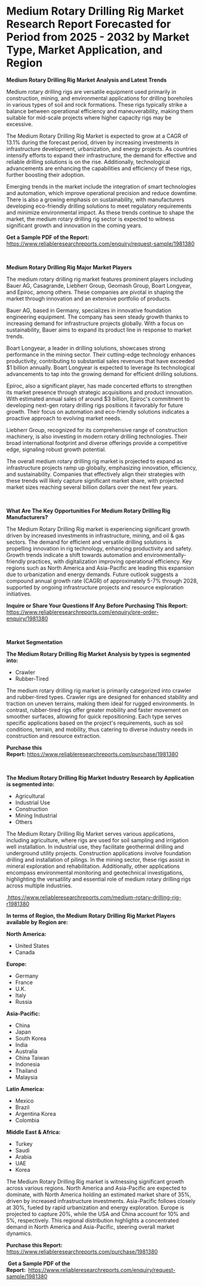 <p><h1>Medium Rotary Drilling Rig Market Research Report Forecasted for Period from 2025 -  2032 by Market Type, Market Application, and Region</h1></p><p><strong>Medium Rotary Drilling Rig Market Analysis and Latest Trends</strong></p>
<p><p>Medium rotary drilling rigs are versatile equipment used primarily in construction, mining, and environmental applications for drilling boreholes in various types of soil and rock formations. These rigs typically strike a balance between operational efficiency and maneuverability, making them suitable for mid-scale projects where higher capacity rigs may be excessive.</p><p>The Medium Rotary Drilling Rig Market is expected to grow at a CAGR of 13.1% during the forecast period, driven by increasing investments in infrastructure development, urbanization, and energy projects. As countries intensify efforts to expand their infrastructure, the demand for effective and reliable drilling solutions is on the rise. Additionally, technological advancements are enhancing the capabilities and efficiency of these rigs, further boosting their adoption.</p><p>Emerging trends in the market include the integration of smart technologies and automation, which improve operational precision and reduce downtime. There is also a growing emphasis on sustainability, with manufacturers developing eco-friendly drilling solutions to meet regulatory requirements and minimize environmental impact. As these trends continue to shape the market, the medium rotary drilling rig sector is expected to witness significant growth and innovation in the coming years.</p></p>
<p><strong>Get a Sample PDF of the Report:&nbsp;</strong> <a href="https://www.reliableresearchreports.com/enquiry/request-sample/1981380?utm_campaign=3353&utm_medium=2&utm_source=Github&utm_content=ia&utm_term=12042025&utm_id=medium-rotary-drilling-rig">https://www.reliableresearchreports.com/enquiry/request-sample/1981380</a></p>
<p>&nbsp;</p>
<p><strong>Medium Rotary Drilling Rig Major Market Players</strong></p>
<p><p>The medium rotary drilling rig market features prominent players including Bauer AG, Casagrande, Liebherr Group, Geomash Group, Boart Longyear, and Epiroc, among others. These companies are pivotal in shaping the market through innovation and an extensive portfolio of products.</p><p>Bauer AG, based in Germany, specializes in innovative foundation engineering equipment. The company has seen steady growth thanks to increasing demand for infrastructure projects globally. With a focus on sustainability, Bauer aims to expand its product line in response to market trends.</p><p>Boart Longyear, a leader in drilling solutions, showcases strong performance in the mining sector. Their cutting-edge technology enhances productivity, contributing to substantial sales revenues that have exceeded $1 billion annually. Boart Longyear is expected to leverage its technological advancements to tap into the growing demand for efficient drilling solutions.</p><p>Epiroc, also a significant player, has made concerted efforts to strengthen its market presence through strategic acquisitions and product innovation. With estimated annual sales of around $3 billion, Epiroc's commitment to developing next-gen rotary drilling rigs positions it favorably for future growth. Their focus on automation and eco-friendly solutions indicates a proactive approach to evolving market needs.</p><p>Liebherr Group, recognized for its comprehensive range of construction machinery, is also investing in modern rotary drilling technologies. Their broad international footprint and diverse offerings provide a competitive edge, signaling robust growth potential.</p><p>The overall medium rotary drilling rig market is projected to expand as infrastructure projects ramp up globally, emphasizing innovation, efficiency, and sustainability. Companies that effectively align their strategies with these trends will likely capture significant market share, with projected market sizes reaching several billion dollars over the next few years.</p></p>
<p>&nbsp;</p>
<p><strong>What Are The Key Opportunities For Medium Rotary Drilling Rig Manufacturers?</strong></p>
<p><p>The Medium Rotary Drilling Rig market is experiencing significant growth driven by increased investments in infrastructure, mining, and oil & gas sectors. The demand for efficient and versatile drilling solutions is propelling innovation in rig technology, enhancing productivity and safety. Growth trends indicate a shift towards automation and environmentally-friendly practices, with digitalization improving operational efficiency. Key regions such as North America and Asia-Pacific are leading this expansion due to urbanization and energy demands. Future outlook suggests a compound annual growth rate (CAGR) of approximately 5-7% through 2028, supported by ongoing infrastructure projects and resource exploration initiatives.</p></p>
<p><strong>Inquire or Share Your Questions If Any Before Purchasing This Report:</strong> <a href="https://www.reliableresearchreports.com/enquiry/pre-order-enquiry/1981380?utm_campaign=3353&utm_medium=2&utm_source=Github&utm_content=ia&utm_term=12042025&utm_id=medium-rotary-drilling-rig">https://www.reliableresearchreports.com/enquiry/pre-order-enquiry/1981380</a></p>
<p>&nbsp;</p>
<p><strong>Market Segmentation</strong></p>
<p><strong>The Medium Rotary Drilling Rig Market Analysis by types is segmented into:</strong></p>
<p><ul><li>Crawler</li><li>Rubber-Tired</li></ul></p>
<p><p>The medium rotary drilling rig market is primarily categorized into crawler and rubber-tired types. Crawler rigs are designed for enhanced stability and traction on uneven terrains, making them ideal for rugged environments. In contrast, rubber-tired rigs offer greater mobility and faster movement on smoother surfaces, allowing for quick repositioning. Each type serves specific applications based on the project's requirements, such as soil conditions, terrain, and mobility, thus catering to diverse industry needs in construction and resource extraction.</p></p>
<p><strong>Purchase this Report:&nbsp;</strong><a href="https://www.reliableresearchreports.com/purchase/1981380?utm_campaign=3353&utm_medium=2&utm_source=Github&utm_content=ia&utm_term=12042025&utm_id=medium-rotary-drilling-rig">https://www.reliableresearchreports.com/purchase/1981380</a></p>
<p>&nbsp;</p>
<p><strong>The Medium Rotary Drilling Rig Market Industry Research by Application is segmented into:</strong></p>
<p><ul><li>Agricultural</li><li>Industrial Use</li><li>Construction</li><li>Mining Industrial</li><li>Others</li></ul></p>
<p><p>The Medium Rotary Drilling Rig Market serves various applications, including agriculture, where rigs are used for soil sampling and irrigation well installation. In industrial use, they facilitate geothermal drilling and underground utility projects. Construction applications involve foundation drilling and installation of pilings. In the mining sector, these rigs assist in mineral exploration and rehabilitation. Additionally, other applications encompass environmental monitoring and geotechnical investigations, highlighting the versatility and essential role of medium rotary drilling rigs across multiple industries.</p></p>
<p><a href="https://www.reliableresearchreports.com/medium-rotary-drilling-rig-r1981380?utm_campaign=3353&utm_medium=2&utm_source=Github&utm_content=ia&utm_term=12042025&utm_id=medium-rotary-drilling-rig">&nbsp;https://www.reliableresearchreports.com/medium-rotary-drilling-rig-r1981380</a></p>
<p><strong>In terms of Region, the Medium Rotary Drilling Rig Market Players available by Region are:</strong></p>
<p>
    <p> <strong> North America: </strong>
        <ul>
            <li>United States</li>
            <li>Canada</li>
        </ul>
        </p> 
    <p> <strong> Europe: </strong>
        <ul>
            <li>Germany</li>
            <li>France</li>
            <li>U.K.</li>
            <li>Italy</li>
            <li>Russia</li>
        </ul>
        </p> 
    <p> <strong> Asia-Pacific: </strong>
        <ul>
            <li>China</li>
            <li>Japan</li>
            <li>South Korea</li>
            <li>India</li>
            <li>Australia</li>
            <li>China Taiwan</li>
            <li>Indonesia</li>
            <li>Thailand</li>
            <li>Malaysia</li>
        </ul>
        </p> 
    <p> <strong> Latin America: </strong>
        <ul>
            <li>Mexico</li>
            <li>Brazil</li>
            <li>Argentina Korea</li>
            <li>Colombia</li>
        </ul>
        </p> 
    <p> <strong> Middle East & Africa: </strong>
        <ul>
            <li>Turkey</li>
            <li>Saudi</li>
            <li>Arabia</li>
            <li>UAE</li>
            <li>Korea</li>
        </ul>
    </p>
    </p>
<p><p>The Medium Rotary Drilling Rig market is witnessing significant growth across various regions. North America and Asia-Pacific are expected to dominate, with North America holding an estimated market share of 35%, driven by increased infrastructure investments. Asia-Pacific follows closely at 30%, fueled by rapid urbanization and energy exploration. Europe is projected to capture 20%, while the USA and China account for 10% and 5%, respectively. This regional distribution highlights a concentrated demand in North America and Asia-Pacific, steering overall market dynamics.</p></p>
<p><strong>Purchase this Report: </strong><a href="https://www.reliableresearchreports.com/purchase/1981380?utm_campaign=3353&utm_medium=2&utm_source=Github&utm_content=ia&utm_term=12042025&utm_id=medium-rotary-drilling-rig">https://www.reliableresearchreports.com/purchase/1981380</a></p>
<p>&nbsp;<strong>Get a Sample PDF of the Report:&nbsp;&nbsp;</strong><a href="https://www.reliableresearchreports.com/enquiry/request-sample/1981380?utm_campaign=3353&utm_medium=2&utm_source=Github&utm_content=ia&utm_term=12042025&utm_id=medium-rotary-drilling-rig">https://www.reliableresearchreports.com/enquiry/request-sample/1981380</a></p>
<p><strong></strong></p>
<p><p></p><p></p><p></p></p>